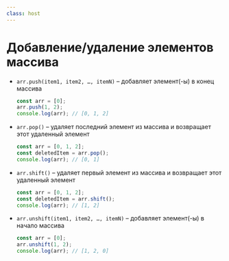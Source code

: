 ```yaml
---
class: host
---
```


# Добавление/удаление элементов массива
<v-clicks at="0">
<ul>

<li>

`arr.push(item1, item2, …, itemN)` – добавляет элемент(-ы) в конец массива
```js
const arr = [0];
arr.push(1, 2);
console.log(arr); // [0, 1, 2]
```
</li>

<li>

`arr.pop()` – удаляет последний элемент из массива и возвращает этот удаленный элемент
```js
const arr = [0, 1, 2];
const deletedItem = arr.pop();
console.log(arr); // [0, 1]
```
</li>

<li>

`arr.shift()` – удаляет первый элемент из массива и возвращает этот удаленный элемент
```js
const arr = [0, 1, 2];
const deletedItem = arr.shift();
console.log(arr); // [1, 2]
```
</li>

<li>

`arr.unshift(item1, item2, …, itemN)` – добавляет элемент(-ы) в начало массива
```js
const arr = [0];
arr.unshift(1, 2);
console.log(arr); // [1, 2, 0]
```
</li>

</ul>
</v-clicks>

<style>
.host li p {
    margin-top: 0.5rem;
    margin-bottom: 0.25rem;
}

.host h1 {
    margin-bottom: 0.25rem;
}
</style>
